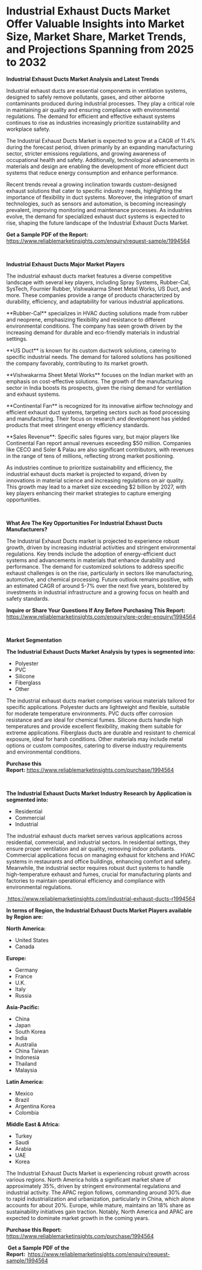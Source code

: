 <p><h1>Industrial Exhaust Ducts Market Offer Valuable Insights into Market Size, Market Share, Market Trends, and Projections Spanning from 2025 to 2032</h1></p><p><strong>Industrial Exhaust Ducts Market Analysis and Latest Trends</strong></p>
<p><p>Industrial exhaust ducts are essential components in ventilation systems, designed to safely remove pollutants, gases, and other airborne contaminants produced during industrial processes. They play a critical role in maintaining air quality and ensuring compliance with environmental regulations. The demand for efficient and effective exhaust systems continues to rise as industries increasingly prioritize sustainability and workplace safety.</p><p>The Industrial Exhaust Ducts Market is expected to grow at a CAGR of 11.4% during the forecast period, driven primarily by an expanding manufacturing sector, stricter emissions regulations, and growing awareness of occupational health and safety. Additionally, technological advancements in materials and design are enabling the development of more efficient duct systems that reduce energy consumption and enhance performance. </p><p>Recent trends reveal a growing inclination towards custom-designed exhaust solutions that cater to specific industry needs, highlighting the importance of flexibility in duct systems. Moreover, the integration of smart technologies, such as sensors and automation, is becoming increasingly prevalent, improving monitoring and maintenance processes. As industries evolve, the demand for specialized exhaust duct systems is expected to rise, shaping the future landscape of the Industrial Exhaust Ducts Market.</p></p>
<p><strong>Get a Sample PDF of the Report:&nbsp;</strong> <a href="https://www.reliablemarketinsights.com/enquiry/request-sample/1994564?utm_campaign=1166&utm_medium=2&utm_source=Github&utm_content=ia&utm_term=12042025&utm_id=industrial-exhaust-ducts">https://www.reliablemarketinsights.com/enquiry/request-sample/1994564</a></p>
<p>&nbsp;</p>
<p><strong>Industrial Exhaust Ducts Major Market Players</strong></p>
<p><p>The industrial exhaust ducts market features a diverse competitive landscape with several key players, including Spray Systems, Rubber-Cal, SysTech, Fournier Rubber, Vishwakarma Sheet Metal Works, US Duct, and more. These companies provide a range of products characterized by durability, efficiency, and adaptability for various industrial applications.</p><p>**Rubber-Cal** specializes in HVAC ducting solutions made from rubber and neoprene, emphasizing flexibility and resistance to different environmental conditions. The company has seen growth driven by the increasing demand for durable and eco-friendly materials in industrial settings.</p><p>**US Duct** is known for its custom ductwork solutions, catering to specific industrial needs. The demand for tailored solutions has positioned the company favorably, contributing to its market growth.</p><p>**Vishwakarma Sheet Metal Works** focuses on the Indian market with an emphasis on cost-effective solutions. The growth of the manufacturing sector in India boosts its prospects, given the rising demand for ventilation and exhaust systems.</p><p>**Continental Fan** is recognized for its innovative airflow technology and efficient exhaust duct systems, targeting sectors such as food processing and manufacturing. Their focus on research and development has yielded products that meet stringent energy efficiency standards.</p><p>**Sales Revenue**: Specific sales figures vary, but major players like Continental Fan report annual revenues exceeding $50 million. Companies like CECO and Soler & Palau are also significant contributors, with revenues in the range of tens of millions, reflecting strong market positioning.</p><p>As industries continue to prioritize sustainability and efficiency, the industrial exhaust ducts market is projected to expand, driven by innovations in material science and increasing regulations on air quality. This growth may lead to a market size exceeding $2 billion by 2027, with key players enhancing their market strategies to capture emerging opportunities.</p></p>
<p>&nbsp;</p>
<p><strong>What Are The Key Opportunities For Industrial Exhaust Ducts Manufacturers?</strong></p>
<p><p>The Industrial Exhaust Ducts market is projected to experience robust growth, driven by increasing industrial activities and stringent environmental regulations. Key trends include the adoption of energy-efficient duct systems and advancements in materials that enhance durability and performance. The demand for customized solutions to address specific exhaust challenges is on the rise, particularly in sectors like manufacturing, automotive, and chemical processing. Future outlook remains positive, with an estimated CAGR of around 5-7% over the next five years, bolstered by investments in industrial infrastructure and a growing focus on health and safety standards.</p></p>
<p><strong>Inquire or Share Your Questions If Any Before Purchasing This Report:</strong> <a href="https://www.reliablemarketinsights.com/enquiry/pre-order-enquiry/1994564?utm_campaign=1166&utm_medium=2&utm_source=Github&utm_content=ia&utm_term=12042025&utm_id=industrial-exhaust-ducts">https://www.reliablemarketinsights.com/enquiry/pre-order-enquiry/1994564</a></p>
<p>&nbsp;</p>
<p><strong>Market Segmentation</strong></p>
<p><strong>The Industrial Exhaust Ducts Market Analysis by types is segmented into:</strong></p>
<p><ul><li>Polyester</li><li>PVC</li><li>Silicone</li><li>Fiberglass</li><li>Other</li></ul></p>
<p><p>The industrial exhaust ducts market comprises various materials tailored for specific applications. Polyester ducts are lightweight and flexible, suitable for moderate temperature environments. PVC ducts offer corrosion resistance and are ideal for chemical fumes. Silicone ducts handle high temperatures and provide excellent flexibility, making them suitable for extreme applications. Fiberglass ducts are durable and resistant to chemical exposure, ideal for harsh conditions. Other materials may include metal options or custom composites, catering to diverse industry requirements and environmental conditions.</p></p>
<p><strong>Purchase this Report:&nbsp;</strong><a href="https://www.reliablemarketinsights.com/purchase/1994564?utm_campaign=1166&utm_medium=2&utm_source=Github&utm_content=ia&utm_term=12042025&utm_id=industrial-exhaust-ducts">https://www.reliablemarketinsights.com/purchase/1994564</a></p>
<p>&nbsp;</p>
<p><strong>The Industrial Exhaust Ducts Market Industry Research by Application is segmented into:</strong></p>
<p><ul><li>Residential</li><li>Commercial</li><li>Industrial</li></ul></p>
<p><p>The industrial exhaust ducts market serves various applications across residential, commercial, and industrial sectors. In residential settings, they ensure proper ventilation and air quality, removing indoor pollutants. Commercial applications focus on managing exhaust for kitchens and HVAC systems in restaurants and office buildings, enhancing comfort and safety. Meanwhile, the industrial sector requires robust duct systems to handle high-temperature exhaust and fumes, crucial for manufacturing plants and factories to maintain operational efficiency and compliance with environmental regulations.</p></p>
<p><a href="https://www.reliablemarketinsights.com/industrial-exhaust-ducts-r1994564?utm_campaign=1166&utm_medium=2&utm_source=Github&utm_content=ia&utm_term=12042025&utm_id=industrial-exhaust-ducts">&nbsp;https://www.reliablemarketinsights.com/industrial-exhaust-ducts-r1994564</a></p>
<p><strong>In terms of Region, the Industrial Exhaust Ducts Market Players available by Region are:</strong></p>
<p>
    <p> <strong> North America: </strong>
        <ul>
            <li>United States</li>
            <li>Canada</li>
        </ul>
        </p> 
    <p> <strong> Europe: </strong>
        <ul>
            <li>Germany</li>
            <li>France</li>
            <li>U.K.</li>
            <li>Italy</li>
            <li>Russia</li>
        </ul>
        </p> 
    <p> <strong> Asia-Pacific: </strong>
        <ul>
            <li>China</li>
            <li>Japan</li>
            <li>South Korea</li>
            <li>India</li>
            <li>Australia</li>
            <li>China Taiwan</li>
            <li>Indonesia</li>
            <li>Thailand</li>
            <li>Malaysia</li>
        </ul>
        </p> 
    <p> <strong> Latin America: </strong>
        <ul>
            <li>Mexico</li>
            <li>Brazil</li>
            <li>Argentina Korea</li>
            <li>Colombia</li>
        </ul>
        </p> 
    <p> <strong> Middle East & Africa: </strong>
        <ul>
            <li>Turkey</li>
            <li>Saudi</li>
            <li>Arabia</li>
            <li>UAE</li>
            <li>Korea</li>
        </ul>
    </p>
    </p>
<p><p>The Industrial Exhaust Ducts Market is experiencing robust growth across various regions. North America holds a significant market share of approximately 35%, driven by stringent environmental regulations and industrial activity. The APAC region follows, commanding around 30% due to rapid industrialization and urbanization, particularly in China, which alone accounts for about 20%. Europe, while mature, maintains an 18% share as sustainability initiatives gain traction. Notably, North America and APAC are expected to dominate market growth in the coming years.</p></p>
<p><strong>Purchase this Report: </strong><a href="https://www.reliablemarketinsights.com/purchase/1994564?utm_campaign=1166&utm_medium=2&utm_source=Github&utm_content=ia&utm_term=12042025&utm_id=industrial-exhaust-ducts">https://www.reliablemarketinsights.com/purchase/1994564</a></p>
<p>&nbsp;<strong>Get a Sample PDF of the Report:&nbsp;&nbsp;</strong><a href="https://www.reliablemarketinsights.com/enquiry/request-sample/1994564?utm_campaign=1166&utm_medium=2&utm_source=Github&utm_content=ia&utm_term=12042025&utm_id=industrial-exhaust-ducts">https://www.reliablemarketinsights.com/enquiry/request-sample/1994564</a></p>
<p><strong></strong></p>
<p><p></p><p></p><p></p></p>